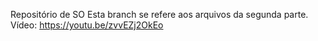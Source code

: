 Repositório de SO
Esta branch se refere aos arquivos da segunda parte.
Vídeo: https://youtu.be/zvvEZj2OkEo
